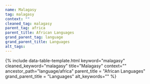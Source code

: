 ```yaml
---
name: Malagasy
tag: malagasy
context: ""
cleaned_tag: malagasy
parent_tag: africa
parent_title: African Languages
grand_parent_tag: language
grand_parent_title: Languages
alt_tags: 
---
```


{% include data-table-template.html 
  keyword="malagasy" 
  cleaned_keyword="malagasy" 
  title="Malagasy"
  context=""
  ancestor_path="language/africa" 
  parent_title = "African Languages"
  grand_parent_title = "Languages"
  alt_keywords=""
%}

